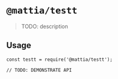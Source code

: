 # `@mattia/testt`

> TODO: description

## Usage

```
const testt = require('@mattia/testt');

// TODO: DEMONSTRATE API
```
